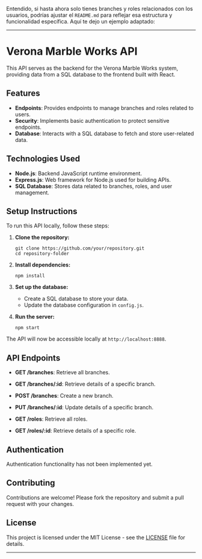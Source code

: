Entendido, si hasta ahora solo tienes branches y roles relacionados con los usuarios, podrías ajustar el `README.md` para reflejar esa estructura y funcionalidad específica. Aquí te dejo un ejemplo adaptado:

---

# Verona Marble Works API

This API serves as the backend for the Verona Marble Works system, providing data from a SQL database to the frontend built with React.

## Features

- **Endpoints**: Provides endpoints to manage branches and roles related to users.
- **Security**: Implements basic authentication to protect sensitive endpoints.
- **Database**: Interacts with a SQL database to fetch and store user-related data.

## Technologies Used

- **Node.js**: Backend JavaScript runtime environment.
- **Express.js**: Web framework for Node.js used for building APIs.
- **SQL Database**: Stores data related to branches, roles, and user management.

## Setup Instructions

To run this API locally, follow these steps:

1. **Clone the repository:**
   ```
   git clone https://github.com/your/repository.git
   cd repository-folder
   ```

2. **Install dependencies:**
   ```
   npm install
   ```

3. **Set up the database:**
   - Create a SQL database to store your data.
   - Update the database configuration in `config.js`.

4. **Run the server:**
   ```
   npm start
   ```

The API will now be accessible locally at `http://localhost:8888`.

## API Endpoints

- **GET /branches**: Retrieve all branches.
- **GET /branches/:id**: Retrieve details of a specific branch.
- **POST /branches**: Create a new branch.
- **PUT /branches/:id**: Update details of a specific branch.

- **GET /roles**: Retrieve all roles.
- **GET /roles/:id**: Retrieve details of a specific role.


## Authentication

Authentication functionality has not been implemented yet.

## Contributing

Contributions are welcome! Please fork the repository and submit a pull request with your changes.

## License

This project is licensed under the MIT License - see the [LICENSE](LICENSE) file for details.

---

